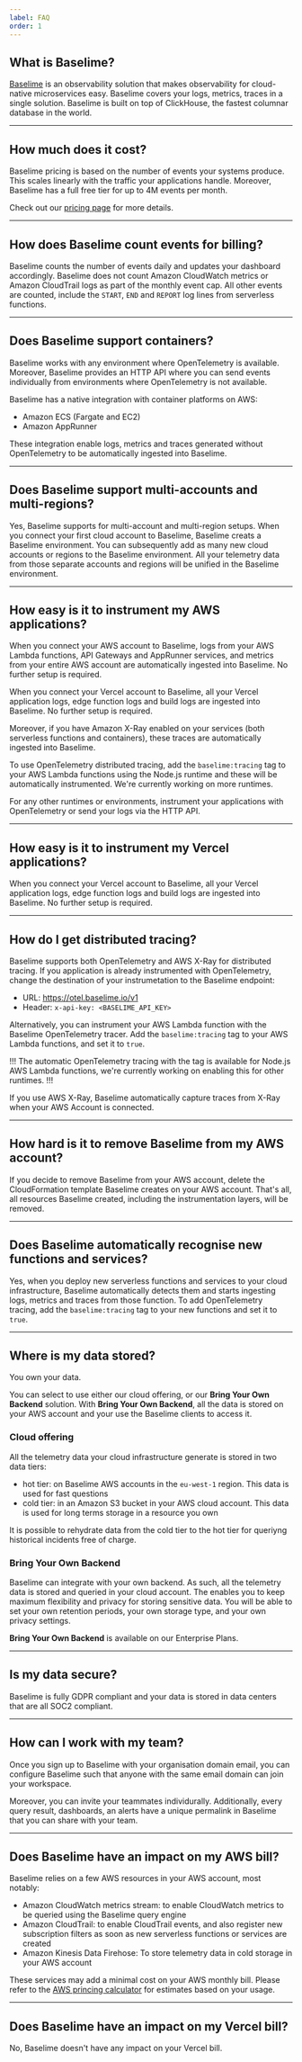 ```yaml
---
label: FAQ
order: 1
---
```


## What is Baselime?

[Baselime](https://baselime.io) is an observability solution that makes observability for cloud-native microservices easy. Baselime covers your logs, metrics, traces in a single solution. Baselime is built on top of ClickHouse, the fastest columnar database in the world. 

---

## How much does it cost?

Baselime pricing is based on the number of events your systems produce. This scales linearly with the traffic your applications handle. Moreover, Baselime has a full free tier for up to 4M events per month.

Check out our [pricing page](https://baselime.io/pricing) for more details.

---

## How does Baselime count events for billing?

Baselime counts the number of events daily and updates your dashboard accordingly. Baselime does not count Amazon CloudWatch metrics or Amazon CloudTrail logs as part of the monthly event cap. All other events are counted, include the `START`, `END` and `REPORT` log lines from serverless functions.

---

## Does Baselime support containers?

Baselime works with any environment where OpenTelemetry is available. Moreover, Baselime provides an HTTP API where you can send events individually from environments where OpenTelemetry is not available.

Baselime has a native integration with container platforms on AWS:
- Amazon ECS (Fargate and EC2)
- Amazon AppRunner

These integration enable logs, metrics and traces generated without OpenTelemetry to be automatically ingested into Baselime.

---

## Does Baselime support multi-accounts and multi-regions?

Yes, Baselime supports for multi-account and multi-region setups. When you connect your first cloud account to Baselime, Baselime creats a Baselime environment. You can subsequently add as many new cloud accounts or regions to the Baselime environment. All your telemetry data from those separate accounts and regions will be unified in the Baselime environment.

---

## How easy is it to instrument my AWS applications?

When you connect your AWS account to Baselime, logs from your AWS Lambda functions, API Gateways and AppRunner services, and metrics from your entire AWS account are automatically ingested into Baselime. No further setup is required.

When you connect your Vercel account to Baselime, all your Vercel application logs, edge function logs and build logs are ingested into Baselime. No further setup is required.

Moreover, if you have Amazon X-Ray enabled on your services (both serverless functions and containers), these traces are automatically ingested into Baselime.

To use OpenTelemetry distributed tracing, add the `baselime:tracing` tag to your AWS Lambda functions using the Node.js runtime and these will be automatically instrumented. We're currently working on more runtimes.

For any other runtimes or environments, instrument your applications with OpenTelemetry or send your logs via the HTTP API.

---

## How easy is it to instrument my Vercel applications?


When you connect your Vercel account to Baselime, all your Vercel application logs, edge function logs and build logs are ingested into Baselime. No further setup is required.

---

## How do I get distributed tracing?

Baselime supports both OpenTelemetry and AWS X-Ray for distributed tracing. If you application is already instrumented with OpenTelemetry, change the destination of your instrumetation to the Baselime endpoint:
- URL: https://otel.baselime.io/v1
- Header: `x-api-key: <BASELIME_API_KEY>`

Alternatively, you can instrument your AWS Lambda function with the Baselime OpenTelemetry tracer. Add the `baselime:tracing` tag to your AWS Lambda functions, and set it to `true`.

!!!
The automatic OpenTelemetry tracing with the tag is available for Node.js AWS Lambda functions, we're currently working on enabling this for other runtimes.
!!!

If you use AWS X-Ray, Baselime automatically capture traces from X-Ray when your AWS Account is connected.

---

## How hard is it to remove Baselime from my AWS account?

If you decide to remove Baselime from your AWS account, delete the CloudFormation template Baselime creates on your AWS account. That's all, all resources Baselime created, including the instrumentation layers, will be removed.

---

## Does Baselime automatically recognise new functions and services?

Yes, when you deploy new serverless functions and services to your cloud infrastructure, Baselime automatically detects them and starts ingesting logs, metrics and traces from those function. To add OpenTelemetry tracing, add the `baselime:tracing` tag to your new functions and set it to `true`. 

---

## Where is my data stored?

You own your data.

You can select to use either our cloud offering, or our **Bring Your Own Backend** solution. With **Bring Your Own Backend**, all the data is stored on your AWS account and your use the Baselime clients to access it.

### Cloud offering

All the telemetry data your cloud infrastructure generate is stored in two data tiers:
- hot tier: on Baselime AWS accounts in the `eu-west-1` region. This data is used for fast questions
- cold tier: in an Amazon S3 bucket in your AWS cloud account. This data is used for long terms storage in a resource you own

It is possible to rehydrate data from the cold tier to the hot tier for queriyng historical incidents free of charge.

### Bring Your Own Backend

Baselime can integrate with your own backend. As such, all the telemetry data is stored and queried in your cloud account. The enables you to keep maximum flexibility and privacy for storing sensitive data. You will be able to set your own retention periods, your own storage type, and your own privacy settings.

**Bring Your Own Backend** is available on our Enterprise Plans.

---

## Is my data secure?

Baselime is fully GDPR compliant and your data is stored in data centers that are all SOC2 compliant.

---

## How can I work with my team?

Once you sign up to Baselime with your organisation domain email, you can configure Baselime such that anyone with the same email domain can join your workspace.

Moreover, you can invite your teammates individurally. Additionally, every query result, dashboards, an alerts have a unique permalink in Baselime that you can share with your team.

---

## Does Baselime have an impact on my AWS bill?

Baselime relies on a few AWS resources in your AWS account, most notably:
- Amazon CloudWatch metrics stream: to enable CloudWatch metrics to be queried using the Baselime query engine
- Amazon CloudTrail: to enable CloudTrail events, and also register new subscription filters as soon as new serverless functions or services are created
- Amazon Kinesis Data Firehose: To store telemetry data in cold storage in your AWS account

These services may add a minimal cost on your AWS monthly bill. Please refer to the [AWS princing calculator](https://calculator.aws/) for estimates based on your usage.

---

## Does Baselime have an impact on my Vercel bill?

No, Baselime doesn't have any impact on your Vercel bill.

